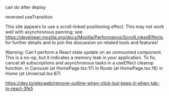 can do after deploy

reversed useTransition

This site appears to use a scroll-linked positioning effect. This may not work well with asynchronous panning; see https://developer.mozilla.org/docs/Mozilla/Performance/ScrollLinkedEffects for further details and to join the discussion on related tools and features!

Warning: Can't perform a React state update on an unmounted component. This is a no-op, but it indicates a memory leak in your application. To fix, cancel all subscriptions and asynchronous tasks in a useEffect cleanup function.
    in Carousel (at HomePage.tsx:17)
    in Route (at HomePage.tsx:16)
    in Home (at Universal.tsx:67)

https://dev.to/elecweb/remove-outline-when-click-but-keep-it-when-tab-in-react-3fe5